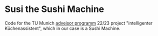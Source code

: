 # Susi the Sushi Machine

Code for the TU Munich [adveisor programm](https://www.ce.cit.tum.de/lsr/lehre/adveisor "TUM adveisor") 22/23 project "intelligenter Küchenassistent", which in our case is a Sushi Machine.
